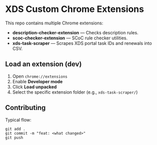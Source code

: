 # XDS Custom Chrome Extensions

This repo contains multiple Chrome extensions:

- **description-checker-extension** — Checks description rules.
- **scoc-checker-extension** — SCoC rule checker utilities.
- **xds-task-scraper** — Scrapes XDS portal task IDs and renewals into CSV.

## Load an extension (dev)
1. Open `chrome://extensions`
2. Enable **Developer mode**
3. Click **Load unpacked**
4. Select the specific extension folder (e.g., `xds-task-scraper/`)

## Contributing
Typical flow:
```
git add .
git commit -m "feat: <what changed>"
git push
```
